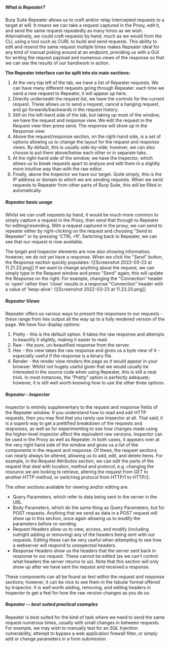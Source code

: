 ##### What is Repeater?
Burp Suite Repeater allows us to craft and/or relay intercepted requests to a target at will. It means we can take a request captured in the Proxy, edit it, and send the same request repeatedly as many times as we wish. Alternatively, we could craft requests by hand, much as we would from the CLI, using a tool such as CURL to build and send requests.
This ability to edit and resend the same request multiple times makes Repeater ideal for any kind of manual poking around at an endpoint, providing us with a GUI for writing the request payload and numerous views of the response so that we can see the results of our handiwork in action.

**The Repeater interface can be split into six main sections:**
1. At the very top left of the tab, we have a list of Repeater requests. We can have many different requests going through Repeater: each time we send a new request to Repeater, it will appear up here.
2. Directly underneath the request list, we have the controls for the current request. These allows us to send a request, cancel a hanging request, and go forwards/backwards in the request history.
3. Still on the left-hand side of the tab, but taking up most of the window, we have the request and response view. We edit the request in the Request view then press send. The response will show up in the Response view.
4. Above the request/response section, on the right-hand side, is a set of options allowing us to change the layout for the request and response views. By default, this is usually side-by-side; however, we can also choose to put them above/below each other or in separate tabs.
5. At the right-hand side of the window, we have the Inspector, which allows us to break requests apart to analyse and edit them in a slightly more intuitive way than with the raw editor.
6. Finally, above the Inspector we have our target. Quite simply, this is the IP address or domain to which we are sending requests. When we send requests to Repeater from other parts of Burp Suite, this will be filled in automatically.

##### Repeater basic usage
Whilst we can craft requests by hand, it would be much more common to simply capture a request in the Proxy, then send that through to Repeater for editing/resending.
With a request captured in the proxy, we can send to repeater either by right-clicking on the request and choosing "Send to Repeater" or by pressing 'CTRL +R'.
Switching back to Repeater, we can see that our request is now available.

The target and Inspector elements are now also showing information; however, we do not yet have a response. When we click the "Send" button, the Response section quickly populates:
![[Screenshot 2022-03-23 at 11.21.23.png]]
If we want to change anything about the request, we can simply type in the Request window and press "Send" again; this will update the Response on the right. For example, changing the "Connection" header to 'open' rather than 'close' results in a response "Connection" header with a value of 'keep-alive':
![[Screenshot 2022-03-23 at 11.23.20.png]]

##### Repeater Views
Repeater offers us various ways to present the responses to our requests - these range from hex output all the way up to a fully rendered version of the page.
We have four display options:
1. Pretty - this is the default option. It takes the raw response and attempts to beautify it slightly, making it easier to read.
2. Raw - the pure, un-beautified response from the server.
3. Hex - this view takes the raw response and gives us a byte view of it - especially useful if the response is a binary file.
4. Render - the render view renders the page as it would appear in your browser. Whilst not hugely useful given that we would usually be interested in the source code when using Repeater, this is still a neat trick.
In most instances, the "Pretty" option is perfectly adequate; however, it is still well worth knowing how to use the other three options.

##### Repeater - Inspector
Inspector is entirely supplementary to the request and response fields of the Repeater window. If you understand how to read and edit HTTP requests, then you may find that you rarely use Inspector at all.
That said, it is a superb way to get a prettified breakdown of the requests and responses, as well as for experimenting to see how changes made using the higher-level inspector affect the equivalent raw versions.
Inspector can be used in the Proxy as well as Repeater. In both cases, it appears over at the very right hand side of the window and gives us a list of the components in the request and response.
Of these, the request sections can nearly always be altered, allowing us to add, edit, and delete items. For example, in the Request Attributes section, we can edit the parts of the request that deal with location, method and protocol; e.g. changing the resource we are looking to retrieve, altering the request from GET to another HTTP method, or switching protocol from HTTP/1 to HTTP/2.

The other sections available for viewing and/or editing are:
- Query Parameters, which refer to data being sent to the server in the URL.
- Body Parameters, which do the same thing as Query Parameters,  but for POST requests. Anything that we send as data in a POST request will show up in this section, once again allowing us to modify the parameters before re-sending.
- Request Headers allow us to view, access, and modify (including outright adding or removing) any of the headers being sent with our requests. Editing these can be very useful when attempting to see how a webserver will respond to unexpected headers.
- Response Headers show us the headers that the server sent back in response to our request. These cannot be edited (as we can't control what headers the server returns to us). Note that this section will only show up after we have sent the request and received a response.

These components can all be found as text within the request and response sections; however, it can be nice to see them in the tabular format offered by Inspector. It is well worth adding, removing, and editing headers in Inspector to get a feel for how the raw version changes as you do so.

##### Repeater -- best suited practical examples
Repeater is best suited for the kind of task where we need to send the same request numerous times, usually with small changes in between requests. For example, we may wish to manually test for an SQL Injection vulnerability, attempt to bypass a web application firewall filter, or simply add or change parameters in a form submission.



